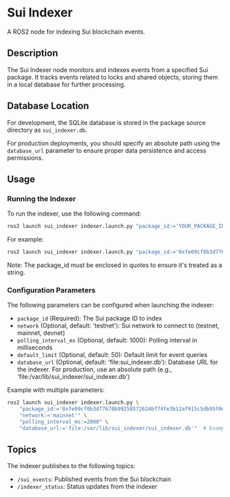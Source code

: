 # Sui Indexer

A ROS2 node for indexing Sui blockchain events.

## Description

The Sui Indexer node monitors and indexes events from a specified Sui package. It tracks events related to locks and shared objects, storing them in a local database for further processing.

## Database Location

For development, the SQLite database is stored in the package source directory as `sui_indexer.db`. 

For production deployments, you should specify an absolute path using the `database_url` parameter to ensure proper data persistence and access permissions.

## Usage

### Running the Indexer

To run the indexer, use the following command:

```bash
ros2 launch sui_indexer indexer.launch.py "package_id:='YOUR_PACKAGE_ID'"
```

For example:
```bash
ros2 launch sui_indexer indexer.launch.py "package_id:='0xfe09cf0b3d77678b99250572624bf74fe3b12af915c5db95f0ed5d755612eb68'"
```

Note: The package_id must be enclosed in quotes to ensure it's treated as a string.

### Configuration Parameters

The following parameters can be configured when launching the indexer:

- `package_id` (Required): The Sui package ID to index
- `network` (Optional, default: 'testnet'): Sui network to connect to (testnet, mainnet, devnet)
- `polling_interval_ms` (Optional, default: 1000): Polling interval in milliseconds
- `default_limit` (Optional, default: 50): Default limit for event queries
- `database_url` (Optional, default: 'file:sui_indexer.db'): Database URL for the indexer. For production, use an absolute path (e.g., 'file:/var/lib/sui_indexer/sui_indexer.db')

Example with multiple parameters:
```bash
ros2 launch sui_indexer indexer.launch.py \
    "package_id:='0xfe09cf0b3d77678b99250572624bf74fe3b12af915c5db95f0ed5d755612eb68'" \
    "network:='mainnet'" \
    "polling_interval_ms:=2000" \
    "database_url:='file:/var/lib/sui_indexer/sui_indexer.db'"  # Example production path
```

## Topics

The indexer publishes to the following topics:
- `/sui_events`: Published events from the Sui blockchain
- `/indexer_status`: Status updates from the indexer 
